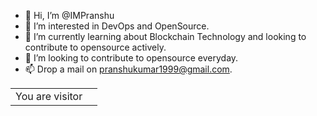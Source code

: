 - 👋 Hi, I’m @IMPranshu
- 👀 I’m interested in DevOps and OpenSource.
- 🌱 I’m currently learning about Blockchain Technology and looking to contribute to opensource actively.
- 💞️ I’m looking to contribute to opensource everyday.
- 📫 Drop a mail on pranshukumar1999@gmail.com.

<table>
  <tr>
    <td>You are visitor</td>
    <td><img src="https://profile-counter.glitch.me/ryanlanciaux/count.svg" alt="" /></td>
  </tr>
</table>
<!---
IMPranshu/IMPranshu is a ✨ special ✨ repository because its `README.md` (this file) appears on your GitHub profile.
You can click the Preview link to take a look at your changes.
--->
